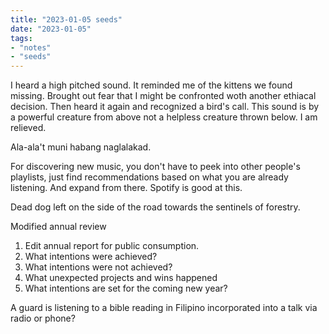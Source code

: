 ```yaml
---
title: "2023-01-05 seeds"
date: "2023-01-05"
tags:
- "notes"
- "seeds"
---
```


I heard a high pitched sound. It reminded me of the kittens we found missing. Brought out fear that I might be confronted woth another ethiacal decision. Then heard it again and recognized a bird's call. This sound is by a powerful creature from above not a helpless creature thrown below. I am relieved.

Ala-ala't muni habang naglalakad.

For discovering new music, you don't have to peek into other people's playlists, just find recommendations based on what you are already listening. And expand from there. Spotify is good at this.

Dead dog left on the side of the road towards the sentinels of forestry.

Modified annual review
1. Edit annual report for public consumption.
2. What intentions were achieved?
3. What intentions were not achieved?
4. What unexpected projects and wins happened
5. What intentions are set for the coming new year?

A guard is listening to a bible reading in Filipino incorporated into a talk via radio or phone?